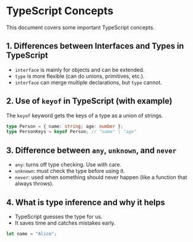 # TypeScript Concepts

This document covers some important TypeScript concepts.

## 1. Differences between Interfaces and Types in TypeScript

- `interface` is mainly for objects and can be extended.
- `type` is more flexible (can do unions, primitives, etc.).
- `interface` can merge multiple declarations, but `type` cannot.

## 2. Use of `keyof` in TypeScript (with example)

The `keyof` keyword gets the keys of a type as a union of strings.

```ts
type Person = { name: string; age: number };
type PersonKeys = keyof Person; // "name" | "age"
```

## 3. Difference between `any`, `unknown`, and `never`

- `any`: turns off type checking. Use with care.
- `unknown`: must check the type before using it.
- `never`: used when something should never happen (like a function that always throws).

## 4. What is type inference and why it helps

- TypeScript guesses the type for us.
- It saves time and catches mistakes early.

```ts
let name = "Alice";
```
